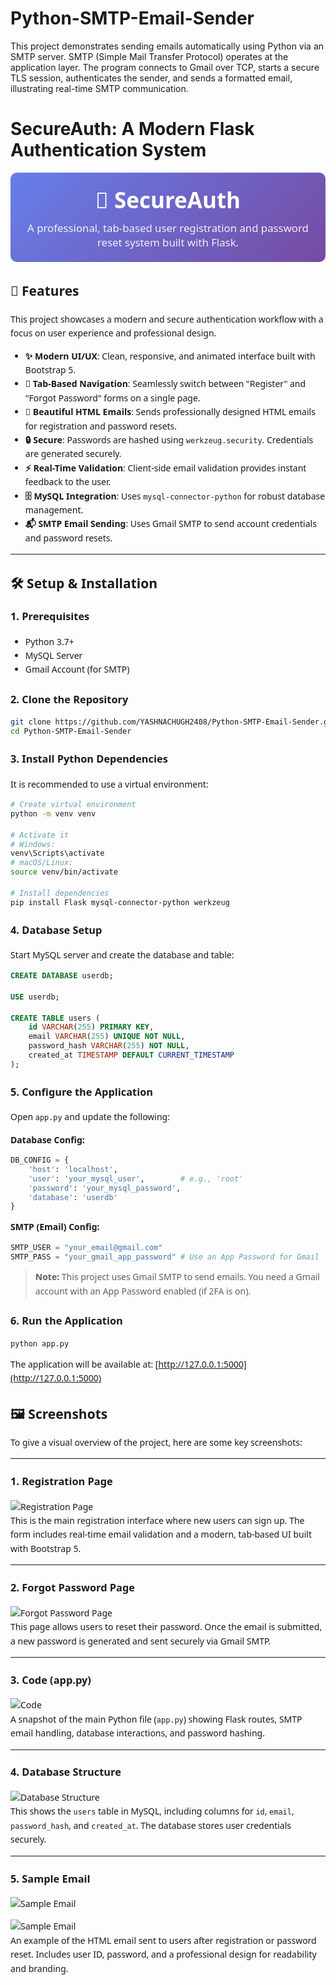 # Python-SMTP-Email-Sender
This project demonstrates sending emails automatically using Python via an SMTP server. SMTP (Simple Mail Transfer Protocol) operates at the application layer. The program connects to Gmail over TCP, starts a secure TLS session, authenticates the sender, and sends a formatted email, illustrating real-time SMTP communication.

# SecureAuth: A Modern Flask Authentication System

<div style="font-family: 'Segoe UI', Tahoma, Geneva, Verdana, sans-serif; padding: 20px; background: linear-gradient(135deg, #667eea 0%, #764ba2 100%); border-radius: 10px; color: white; text-align: center; margin-bottom: 30px;">
    <h1 style="margin: 0; font-size: 2.5em; font-weight: 700;">🚀 SecureAuth</h1>
    <p style="margin: 10px 0 0 0; font-size: 1.2em; opacity: 0.9;">A professional, tab-based user registration and password reset system built with Flask.</p>
</div>

<div style="font-family: 'Segoe UI', Tahoma, Geneva, Verdana, sans-serif; line-height: 1.6;">

## 🌟 Features

This project showcases a modern and secure authentication workflow with a focus on user experience and professional design.

- **✨ Modern UI/UX**: Clean, responsive, and animated interface built with Bootstrap 5.
- **🔄 Tab-Based Navigation**: Seamlessly switch between "Register" and "Forgot Password" forms on a single page.
- **📧 Beautiful HTML Emails**: Sends professionally designed HTML emails for registration and password resets.
- **🔒 Secure**: Passwords are hashed using `werkzeug.security`. Credentials are generated securely.
- **⚡ Real-Time Validation**: Client-side email validation provides instant feedback to the user.
- **🗄️ MySQL Integration**: Uses `mysql-connector-python` for robust database management.
- **📬 SMTP Email Sending**: Uses Gmail SMTP to send account credentials and password resets.

---

## 🛠️ Setup & Installation

### 1. Prerequisites

- Python 3.7+
- MySQL Server
- Gmail Account (for SMTP)

### 2. Clone the Repository

```bash
git clone https://github.com/YASHNACHUGH2408/Python-SMTP-Email-Sender.git
cd Python-SMTP-Email-Sender
````

### 3. Install Python Dependencies

It is recommended to use a virtual environment:

```bash
# Create virtual environment
python -m venv venv

# Activate it
# Windows:
venv\Scripts\activate
# macOS/Linux:
source venv/bin/activate

# Install dependencies
pip install Flask mysql-connector-python werkzeug
```

### 4. Database Setup

Start MySQL server and create the database and table:

```sql
CREATE DATABASE userdb;

USE userdb;

CREATE TABLE users (
    id VARCHAR(255) PRIMARY KEY,
    email VARCHAR(255) UNIQUE NOT NULL,
    password_hash VARCHAR(255) NOT NULL,
    created_at TIMESTAMP DEFAULT CURRENT_TIMESTAMP
);
```

### 5. Configure the Application

Open `app.py` and update the following:

**Database Config:**

```python
DB_CONFIG = {
    'host': 'localhost',
    'user': 'your_mysql_user',        # e.g., 'root'
    'password': 'your_mysql_password',
    'database': 'userdb'
}
```

**SMTP (Email) Config:**

```python
SMTP_USER = "your_email@gmail.com"
SMTP_PASS = "your_gmail_app_password" # Use an App Password for Gmail
```

> **Note:** This project uses Gmail SMTP to send emails. You need a Gmail account with an App Password enabled (if 2FA is on).

### 6. Run the Application

```bash
python app.py
```

The application will be available at: [http://127.0.0.1:5000](http://127.0.0.1:5000)

## 🖼️ Screenshots

To give a visual overview of the project, here are some key screenshots:

---

### 1. Registration Page
![Registration Page](screenshots/register.jpeg)  
This is the main registration interface where new users can sign up. The form includes real-time email validation and a modern, tab-based UI built with Bootstrap 5.

---

### 2. Forgot Password Page
![Forgot Password Page](screenshots/forgot.jpeg)  
This page allows users to reset their password. Once the email is submitted, a new password is generated and sent securely via Gmail SMTP.

---

### 3. Code (app.py)
![Code](screenshots/code.jpeg)  
A snapshot of the main Python file (`app.py`) showing Flask routes, SMTP email handling, database interactions, and password hashing.

---

### 4. Database Structure
![Database Structure](screenshots/database.jpeg)  
This shows the `users` table in MySQL, including columns for `id`, `email`, `password_hash`, and `created_at`. The database stores user credentials securely.


---

### 5. Sample Email
![Sample Email](screenshots/email.jpeg) 

![Sample Email](screenshots/email2.jpeg)  
An example of the HTML email sent to users after registration or password reset. Includes user ID, password, and a professional design for readability and branding.
